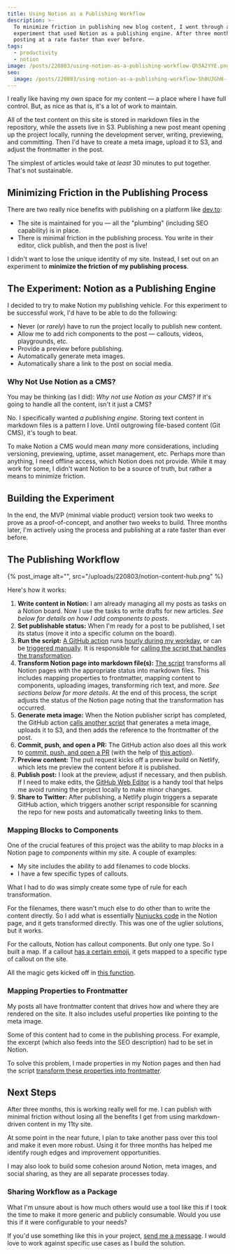 ```yaml
---
title: Using Notion as a Publishing Workflow
description: >-
  To minimize friction in publishing new blog content, I went through an
  experiment that used Notion as a publishing engine. After three months, I’m
  posting at a rate faster than ever before.
tags:
  - productivity
  - notion
image: /posts/220803/using-notion-as-a-publishing-workflow-Qh5A2YYE.png
seo:
  image: /posts/220803/using-notion-as-a-publishing-workflow-Sh0UJGhN--meta.png
---
```


I really like having my own space for my content — a place where I have full control. But, as nice as that is, it's a lot of work to maintain.

All of the text content on this site is stored in markdown files in the repository, while the assets live in S3. Publishing a new post meant opening up the project locally, running the development server, writing, previewing, and committing. Then I'd have to create a meta image, upload it to S3, and adjust the frontmatter in the post.

The simplest of articles would take _at least_ 30 minutes to put together. That's not sustainable.

## Minimizing Friction in the Publishing Process

There are two really nice benefits with publishing on a platform like [dev.to](https://dev.to/):

- The site is maintained for you — all the "plumbing" (including SEO capability) is in place.
- There is minimal friction in the publishing process. You write in their editor, click publish, and then the post is live!

I didn't want to lose the unique identity of my site. Instead, I set out on an experiment to **minimize the friction of my publishing process**.

## The Experiment: Notion as a Publishing Engine

I decided to try to make Notion my publishing vehicle. For this experiment to be successful work, I'd have to be able to do the following:

- Never (or _rarely_) have to run the project locally to publish new content.
- Allow me to add rich components to the post — callouts, videos, playgrounds, etc.
- Provide a preview before publishing.
- Automatically generate meta images.
- Automatically share a link to the post on social media.

### Why Not Use Notion as a CMS?

You may be thinking (as I did): _Why not use Notion as your CMS?_ If it's going to handle all the content, isn't it just a CMS?

No. I specifically wanted _a publishing engine._ Storing text content in markdown files is a pattern I love. Until outgrowing file-based content (Git CMS), it's tough to beat.

To make Notion a CMS would mean _many_ more considerations, including versioning, previewing, uptime, asset management, etc. Perhaps more than anything, I need offline access, which Notion does not provide. While it may work for some, I didn't want Notion to be a source of truth, but rather a means to minimize friction.

## Building the Experiment

In the end, the MVP (minimal viable product) version took two weeks to prove as a proof-of-concept, and another two weeks to build. Three months later, I'm actively using the process and publishing at a rate faster than ever before.

## The Publishing Workflow

{% post_image alt="", src="/uploads/220803/notion-content-hub.png" %}

Here's how it works:

1. **Write content in Notion:** I am already managing all my posts as tasks on a Notion board. Now I use the tasks to write drafts for new articles. _See below for details on how I add components to posts._
1. **Set publishable status:** When I'm ready for a post to be published, I set its status (move it into a specific column on the board).
1. **Run the script:** [A GitHub action](https://github.com/seancdavis/seancdavis-com/blob/c671337f275fd057842ddcf2fda3ae9bf258fd1d/.github/workflows/notion-post-publisher.yml) runs [hourly during my workday](https://github.com/seancdavis/seancdavis-com/blob/c671337f275fd057842ddcf2fda3ae9bf258fd1d/.github/workflows/notion-post-publisher.yml#L4-L5), or can be [triggered manually](https://github.com/seancdavis/seancdavis-com/blob/c671337f275fd057842ddcf2fda3ae9bf258fd1d/.github/workflows/notion-post-publisher.yml#L3). It is responsible for [calling the script that handles the transformation](https://github.com/seancdavis/seancdavis-com/blob/c671337f275fd057842ddcf2fda3ae9bf258fd1d/.github/workflows/notion-post-publisher.yml#L22-L31).
1. **Transform Notion page into markdown file(s):** [The script](https://github.com/seancdavis/seancdavis-com/blob/c671337f275fd057842ddcf2fda3ae9bf258fd1d/packages/notion-post-publisher/src/index.ts) transforms all Notion pages with the appropriate status into markdown files. This includes mapping properties to frontmatter, mapping content to components, uploading images, transforming rich text, and more. _See sections below for more details_. At the end of this process, the script adjusts the status of the Notion page noting that the transformation has occurred.
1. **Generate meta image:** When the Notion publisher script has completed, the GitHub action [calls another script](https://github.com/seancdavis/seancdavis-com/blob/c671337f275fd057842ddcf2fda3ae9bf258fd1d/.github/workflows/notion-post-publisher.yml#L32-L39) that generates a meta image, uploads it to S3, and then adds the reference to the frontmatter of the post.
1. **Commit, push, and open a PR:** The GitHub action also does all this work to [commit, push, and open a PR](https://github.com/seancdavis/seancdavis-com/blob/c671337f275fd057842ddcf2fda3ae9bf258fd1d/.github/workflows/notion-post-publisher.yml#L40-L48) (with the help of [this action](https://github.com/peter-evans/create-pull-request)).
1. **Preview content:** The pull request kicks off a preview build on Netlify, which lets me preview the content before it is published.
1. **Publish post:** I look at the preview, adjust if necessary, and then publish. If I need to make edits, the [GitHub Web Editor](https://docs.github.com/en/codespaces/the-githubdev-web-based-editor) is a handy tool that helps me avoid running the project locally to make minor changes.
1. **Share to Twitter:** After publishing, a Netlify plugin triggers a separate GitHub action, which triggers another script responsible for scanning the repo for new posts and automatically tweeting links to them.

### Mapping Blocks to Components

One of the crucial features of this project was the ability to map _blocks_ in a Notion page to _components_ within my site. A couple of examples:

- My site includes the ability to add filenames to code blocks.
- I have a few specific types of callouts.

What I had to do was simply create some type of rule for each transformation.

For the filenames, there wasn't much else to do other than to write the content directly. So I add what is essentially [Nunjucks code](https://www.11ty.dev/docs/languages/nunjucks/) in the Notion page, and it gets transformed directly. This was one of the uglier solutions, but it works.

For the callouts, Notion has callout components. But only one type. So I built a map. If a callout [has a certain emoji](https://github.com/seancdavis/seancdavis-com/blob/c671337f275fd057842ddcf2fda3ae9bf258fd1d/packages/notion-post-publisher/src/lib/blocks/CalloutBlock.ts#L6-L11), it gets mapped to a specific type of callout on the site.

All the magic gets kicked off in [this function](https://github.com/seancdavis/seancdavis-com/blob/c671337f275fd057842ddcf2fda3ae9bf258fd1d/packages/notion-post-publisher/src/lib/Block.ts#L87-L100).

### Mapping Properties to Frontmatter

My posts all have frontmatter content that drives how and where they are rendered on the site. It also includes useful properties like pointing to the meta image.

Some of this content had to come in the publishing process. For example, the excerpt (which also feeds into the SEO description) had to be set in Notion.

To solve this problem, I made properties in my Notion pages and then had the script [transform these properties into frontmatter](https://github.com/seancdavis/seancdavis-com/blob/c671337f275fd057842ddcf2fda3ae9bf258fd1d/packages/notion-post-publisher/src/lib/Post.ts#L56-L66).

## Next Steps

After three months, this is working really well for me. I can publish with minimal friction without losing all the benefits I get from using markdown-driven content in my 11ty site.

At some point in the near future, I plan to take another pass over this tool and make it even more robust. Using it for three months has helped me identify rough edges and improvement opportunities.

I may also look to build some cohesion around Notion, meta images, and social sharing, as they are all separate processes today.

### Sharing Workflow as a Package

What I'm unsure about is how much others would use a tool like this if I took the time to make it more generic and publicly consumable. Would you use this if it were configurable to your needs?

If you'd use something like this in your project, [send me a message](https://twitter.com/messages/compose?recipient_id=23583938). I would love to work against specific use cases as I build the solution.
